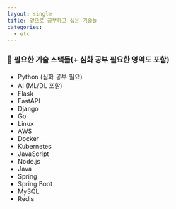 ```yaml
---
layout: single
title: 앞으로 공부하고 싶은 기술들
categories:
  - etc
---
```

### 📜 필요한 기술 스택들(+ 심화 공부 필요한 영역도 포함)
* Python (심화 공부 필요)
* AI (ML/DL 포함)
* Flask
* FastAPI
* Django
* Go
* Linux
* AWS
* Docker
* Kubernetes
* JavaScript
* Node.js
* Java
* Spring
* Spring Boot
* MySQL
* Redis
